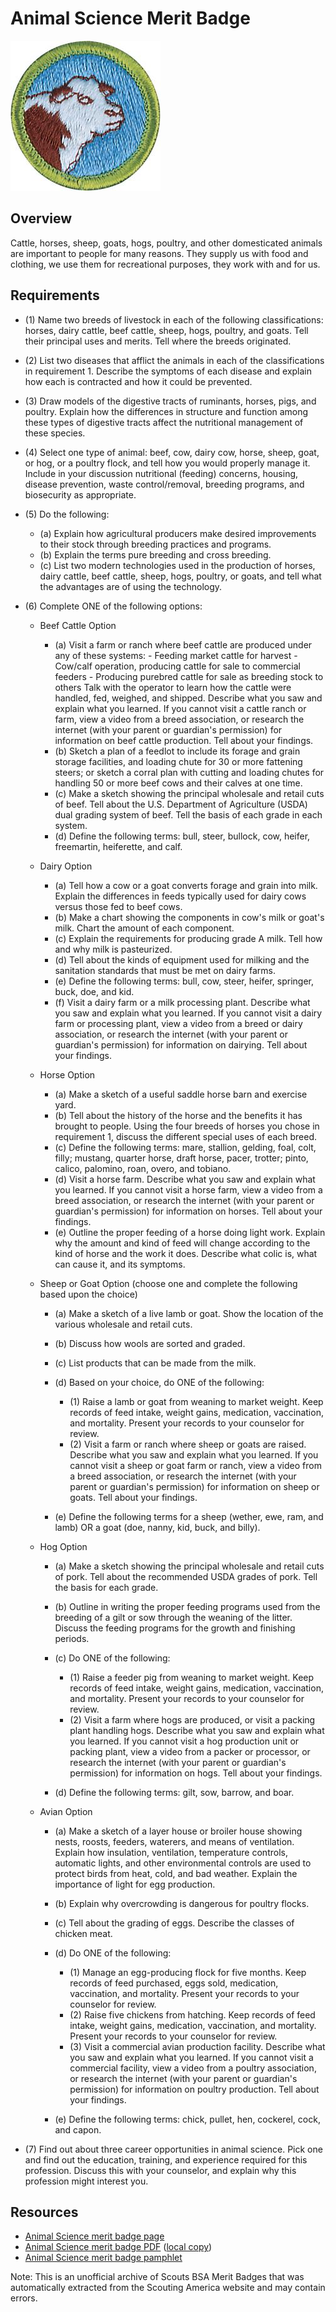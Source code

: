 

# Animal Science Merit Badge

![Animal Science Merit Badge](images/animal-science-merit-badge.jpg)

## Overview



Cattle, horses, sheep, goats, hogs, poultry, and other domesticated animals are important to people for many reasons. They supply us with food and clothing, we use them for recreational purposes, they work with and for us.

## Requirements

* (1) Name two breeds of livestock in each of the following classifications: horses, dairy cattle, beef cattle, sheep, hogs, poultry, and goats. Tell their principal uses and merits. Tell where the breeds originated.
* (2) List two diseases that afflict the animals in each of the classifications in requirement 1. Describe the symptoms of each disease and explain how each is contracted and how it could be prevented.
* (3) Draw models of the digestive tracts of ruminants, horses, pigs, and poultry. Explain how the differences in structure and function among these types of digestive tracts affect the nutritional management of these species.
* (4) Select one type of animal: beef, cow, dairy cow, horse, sheep, goat, or hog, or a poultry flock, and tell how you would properly manage it. Include in your discussion nutritional (feeding) concerns, housing, disease prevention, waste control/removal, breeding programs, and biosecurity as appropriate.
* (5) Do the following:
    * (a) Explain how agricultural producers make desired improvements to their stock through breeding practices and programs.
    * (b) Explain the terms pure breeding and cross breeding.
    * (c) List two modern technologies used in the production of horses, dairy cattle, beef cattle, sheep, hogs, poultry, or goats, and tell what the advantages are of using the technology.


* (6) Complete ONE of the following options:
    * Beef Cattle Option
        * (a) Visit a farm or ranch where beef cattle are produced under any of these systems:  - Feeding market cattle for harvest - Cow/calf operation, producing cattle for sale to commercial feeders - Producing purebred cattle for sale as breeding stock to others  Talk with the operator to learn how the cattle were handled, fed, weighed, and shipped. Describe what you saw and explain what you learned. If you cannot visit a cattle ranch or farm, view a video from a breed association, or research the internet (with your parent or guardian's permission) for information on beef cattle production. Tell about your findings.
        * (b) Sketch a plan of a feedlot to include its forage and grain storage facilities, and loading chute for 30 or more fattening steers; or sketch a corral plan with cutting and loading chutes for handling 50 or more beef cows and their calves at one time.
        * (c) Make a sketch showing the principal wholesale and retail cuts of beef. Tell about the U.S. Department of Agriculture (USDA) dual grading system of beef. Tell the basis of each grade in each system.
        * (d) Define the following terms: bull, steer, bullock, cow, heifer, freemartin, heiferette, and calf.


    * Dairy Option
        * (a) Tell how a cow or a goat converts forage and grain into milk. Explain the differences in feeds typically used for dairy cows versus those fed to beef cows.
        * (b) Make a chart showing the components in cow's milk or goat's milk. Chart the amount of each component.
        * (c) Explain the requirements for producing grade A milk. Tell how and why milk is pasteurized.
        * (d) Tell about the kinds of equipment used for milking and the sanitation standards that must be met on dairy farms.
        * (e) Define the following terms: bull, cow, steer, heifer, springer, buck, doe, and kid.
        * (f) Visit a dairy farm or a milk processing plant. Describe what you saw and explain what you learned. If you cannot visit a dairy farm or processing plant, view a video from a breed or dairy association, or research the internet (with your parent or guardian's permission) for information on dairying. Tell about your findings.


    * Horse Option
        * (a) Make a sketch of a useful saddle horse barn and exercise yard.
        * (b) Tell about the history of the horse and the benefits it has brought to people. Using the four breeds of horses you chose in requirement 1, discuss the different special uses of each breed.
        * (c) Define the following terms: mare, stallion, gelding, foal, colt, filly; mustang, quarter horse, draft horse, pacer, trotter; pinto, calico, palomino, roan, overo, and tobiano.
        * (d) Visit a horse farm. Describe what you saw and explain what you learned. If you cannot visit a horse farm, view a video from a breed association, or research the internet (with your parent or guardian's permission) for information on horses. Tell about your findings.
        * (e) Outline the proper feeding of a horse doing light work. Explain why the amount and kind of feed will change according to the kind of horse and the work it does. Describe what colic is, what can cause it, and its symptoms.


    * Sheep or Goat Option (choose one and complete the following based upon the choice)
        * (a) Make a sketch of a live lamb or goat. Show the location of the various wholesale and retail cuts.
        * (b) Discuss how wools are sorted and graded.
        * (c) List products that can be made from the milk.
        * (d) Based on your choice, do ONE of the following:
            * (1) Raise a lamb or goat from weaning to market weight. Keep records of feed intake, weight gains, medication, vaccination, and mortality. Present your records to your counselor for review.
            * (2) Visit a farm or ranch where sheep or goats are raised. Describe what you saw and explain what you learned. If you cannot visit a sheep or goat farm or ranch, view a video from a breed association, or research the internet (with your parent or guardian's permission) for information on sheep or goats. Tell about your findings.


        * (e) Define the following terms for a sheep (wether, ewe, ram, and lamb) OR a goat (doe, nanny, kid, buck, and billy).


    * Hog Option
        * (a) Make a sketch showing the principal wholesale and retail cuts of pork. Tell about the recommended USDA grades of pork. Tell the basis for each grade.
        * (b) Outline in writing the proper feeding programs used from the breeding of a gilt or sow through the weaning of the litter. Discuss the feeding programs for the growth and finishing periods.
        * (c) Do ONE of the following:
            * (1) Raise a feeder pig from weaning to market weight. Keep records of feed intake, weight gains, medication, vaccination, and mortality. Present your records to your counselor for review.
            * (2) Visit a farm where hogs are produced, or visit a packing plant handling hogs. Describe what you saw and explain what you learned. If you cannot visit a hog production unit or packing plant, view a video  from a packer or processor, or research the internet (with your parent or guardian's permission) for information on hogs. Tell about your findings.


        * (d) Define the following terms: gilt, sow, barrow, and boar.


    * Avian Option
        * (a) Make a sketch of a layer house or broiler house showing nests, roosts, feeders, waterers, and means of ventilation. Explain how insulation, ventilation, temperature controls, automatic lights, and other environmental controls are used to protect birds from heat, cold, and bad weather. Explain the importance of light for egg production.
        * (b) Explain why overcrowding is dangerous for poultry flocks.
        * (c) Tell about the grading of eggs. Describe the classes of chicken meat.
        * (d) Do ONE of the following:
            * (1) Manage an egg-producing flock for five months. Keep records of feed purchased, eggs sold, medication, vaccination, and mortality. Present your records to your counselor for review.
            * (2) Raise five chickens from hatching. Keep records of feed intake, weight gains, medication, vaccination, and mortality. Present your records to your counselor for review.
            * (3) Visit a commercial avian production facility. Describe what you saw and explain what you learned. If you cannot visit a commercial facility, view a video from a poultry association, or research the internet (with your parent or guardian's permission) for information on poultry production. Tell about your findings.


        * (e) Define the following terms: chick, pullet, hen, cockerel, cock, and capon.




* (7) Find out about three career opportunities in animal science. Pick one and find out the education, training, and experience required for this profession. Discuss this with your counselor, and explain why this profession might interest you.


## Resources

- [Animal Science merit badge page](https://www.scouting.org/merit-badges/animal-science/)
- [Animal Science merit badge PDF](https://filestore.scouting.org/filestore/Merit_Badge_ReqandRes/Pamphlets/Animal%20Science.pdf) ([local copy](files/animal-science-merit-badge.pdf))
- [Animal Science merit badge pamphlet](https://www.scoutshop.org/bsa-animal-science-merit-badge-pamphlet-boy-scouts-of-america-660194.html)

Note: This is an unofficial archive of Scouts BSA Merit Badges that was automatically extracted from the Scouting America website and may contain errors.